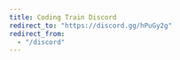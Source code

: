 ```yaml
---
title: Coding Train Discord
redirect_to: "https://discord.gg/hPuGy2g"
redirect_from:
  - "/discord"
---
```

